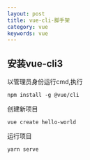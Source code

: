 ```yaml
---
layout: post
title: vue-cli-脚手架
category: vue
keywords: vue
---
```


## 安装vue-cli3

以管理员身份运行cmd,执行

```
npm install -g @vue/cli
```

创建新项目

```
vue create hello-world
```

运行项目

```
yarn serve
```

